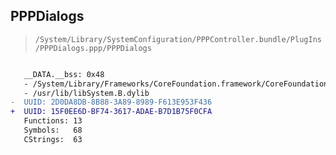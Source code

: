 ## PPPDialogs

> `/System/Library/SystemConfiguration/PPPController.bundle/PlugIns/PPPDialogs.ppp/PPPDialogs`

```diff

   __DATA.__bss: 0x48
   - /System/Library/Frameworks/CoreFoundation.framework/CoreFoundation
   - /usr/lib/libSystem.B.dylib
-  UUID: 2D0DA8DB-8B88-3A89-8989-F613E953F436
+  UUID: 15F0EE6D-BF74-3617-ADAE-B7D1B75F0CFA
   Functions: 13
   Symbols:   68
   CStrings:  63

```
